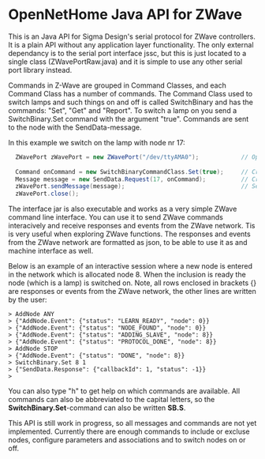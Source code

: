 # OpenNetHome Java API for ZWave
This is an Java API for Sigma Design's serial protocol for ZWave controllers. It is a plain API without any application layer functionality. The only external dependancy is to the serial port interface jssc, but this is just located to a single class (ZWavePortRaw.java) and it is simple to use any other serial port library instead.

Commands in Z-Wave are grouped in Command Classes, and each Command Class has a number of commands. The Command Class used to switch lamps and such things on and off is called SwitchBinary and has the commands: "Set", "Get" and "Report". To switch a lamp on you send a SwitchBinary.Set command with the argument "true". Commands are sent to the node with the SendData-message.

In this example we switch on the lamp with node nr 17:
```java
  ZWavePort zWavePort = new ZWavePort("/dev/ttyAMA0");            // Open the port to the ZWave USB Stick
  
  Command onCommand = new SwitchBinaryCommandClass.Set(true);     // Create the command
  Message message = new SendData.Request(17, onCommand);          // Create a message with the command
  zWavePort.sendMessage(message);                                 // Send the message
  zWavePort.close();
```

The interface jar is also executable and works as a very simple ZWave command line interface. You can use it to send ZWave commands interacively and receive responses and events from the ZWave network. Tis is very useful when exploring ZWave functions. The responses and events from the ZWave network are formatted as json, to be able to use it as and machine interface as well. 

Below is an example of an interactive session where a new node is entered in the network which is allocated node 8. When the inclusion is ready the node (which is a lamp) is switched on. Note, all rows enclosed in brackets {} are responses or events from the ZWave network, the other lines are written by the user:

    > AddNode ANY
    > {"AddNode.Event": {"status": "LEARN_READY", "node": 0}}
    > {"AddNode.Event": {"status": "NODE_FOUND", "node": 0}}
    > {"AddNode.Event": {"status": "ADDING_SLAVE", "node": 8}}
    > {"AddNode.Event": {"status": "PROTOCOL_DONE", "node": 8}}
    > AddNode STOP
    > {"AddNode.Event": {"status": "DONE", "node": 8}}
    > SwitchBinary.Set 8 1
    > {"SendData.Response": {"callbackId": 1, "status": -1}}
    > 

You can also type "h" to get help on which commands are available. All commands can also be abbreviated to the capital letters, so the **SwitchBinary.Set**-command can also be written **SB.S**.

This API is still work in progress, so all messages and commands are not yet implemented. Currently there are enough commands to include or excluse nodes, configure parameters and associations and to switch nodes on or off. 

